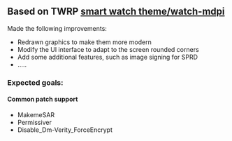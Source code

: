 ## Based on TWRP  [smart watch theme/watch-mdpi](https://github.com/TeamWin/Team-Win-Recovery-Project/blob/android-9.0/wear_ui.cpp)
Made the following improvements:
* Redrawn graphics to make them more modern
* Modify the UI interface to adapt to the screen rounded corners
* Add some additional features, such as image signing for SPRD
* .....
### Expected goals:
#### Common patch support
 * MakemeSAR
 * Permissiver
 * Disable_Dm-Verity_ForceEncrypt
